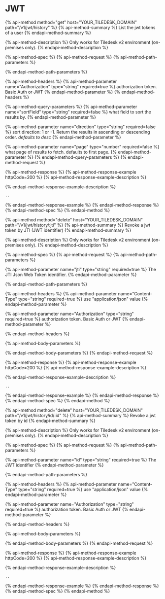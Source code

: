 # JWT

{% api-method method="get" host="YOUR_TILEDESK_DOMAIN" path="/v1/jwt/history" %}
{% api-method-summary %}
List the jwt tokens of a user
{% endapi-method-summary %}

{% api-method-description %}
Only works for Tiledesk v2 environment (on-premises only).
{% endapi-method-description %}


{% api-method-spec %}
{% api-method-request %}
{% api-method-path-parameters %}

{% endapi-method-path-parameters %}

{% api-method-headers %}
{% api-method-parameter name="Authorization" type="string" required=true %}
authorization token. Basic Auth or JWT
{% endapi-method-parameter %}
{% endapi-method-headers %}

{% api-method-query-parameters %}
{% api-method-parameter name="sortField" type="string" required=false %}
what field to sort the results by.
{% endapi-method-parameter %}

{% api-method-parameter name="direction" type="string" required=false %}
sort direction: 1 or -1. Return the results in ascending or descending order. _defaults to desc_
{% endapi-method-parameter %}

{% api-method-parameter name="page" type="number" required=false %}
what page of results to fetch. defaults to first page.
{% endapi-method-parameter %}
{% endapi-method-query-parameters %}
{% endapi-method-request %}

{% api-method-response %}
{% api-method-response-example httpCode=200 %}
{% api-method-response-example-description %}

{% endapi-method-response-example-description %}

```text
..
```
{% endapi-method-response-example %}
{% endapi-method-response %}
{% endapi-method-spec %}
{% endapi-method %}



{% api-method method="delete" host="YOUR_TILEDESK_DOMAIN" path="/v1/jwt/history/:jti" %}
{% api-method-summary %}
Revoke a jwt token by JTI (JWT identifier)
{% endapi-method-summary %}

{% api-method-description %}
Only works for Tiledesk v2 environment (on-premises only).
{% endapi-method-description %}

{% api-method-spec %}
{% api-method-request %}
{% api-method-path-parameters %}

{% api-method-parameter name="jti" type="string" required=true %}
The JTI Json Web Token identifier.
{% endapi-method-parameter %}

{% endapi-method-path-parameters %}


{% api-method-headers %}
{% api-method-parameter name="Content-Type" type="string" required=true %}
use "application/json" value
{% endapi-method-parameter %}

{% api-method-parameter name="Authorization" type="string" required=true %}
authorization token. Basic Auth or JWT
{% endapi-method-parameter %}

{% endapi-method-headers %}

{% api-method-body-parameters %}

{% endapi-method-body-parameters %}
{% endapi-method-request %}

{% api-method-response %}
{% api-method-response-example httpCode=200 %}
{% api-method-response-example-description %}

{% endapi-method-response-example-description %}

```text
..
```
{% endapi-method-response-example %}
{% endapi-method-response %}
{% endapi-method-spec %}
{% endapi-method %}




{% api-method method="delete" host="YOUR_TILEDESK_DOMAIN" path="/v1/jwt/history/id/:id" %}
{% api-method-summary %}
Revoke a jwt token by id 
{% endapi-method-summary %}

{% api-method-description %}
Only works for Tiledesk v2 environment (on-premises only).
{% endapi-method-description %}

{% api-method-spec %}
{% api-method-request %}
{% api-method-path-parameters %}

{% api-method-parameter name="id" type="string" required=true %}
The JWT identifier
{% endapi-method-parameter %}

{% endapi-method-path-parameters %}


{% api-method-headers %}
{% api-method-parameter name="Content-Type" type="string" required=true %}
use "application/json" value
{% endapi-method-parameter %}

{% api-method-parameter name="Authorization" type="string" required=true %}
authorization token. Basic Auth or JWT
{% endapi-method-parameter %}


{% endapi-method-headers %}

{% api-method-body-parameters %}

{% endapi-method-body-parameters %}
{% endapi-method-request %}

{% api-method-response %}
{% api-method-response-example httpCode=200 %}
{% api-method-response-example-description %}

{% endapi-method-response-example-description %}

```text
..
```
{% endapi-method-response-example %}
{% endapi-method-response %}
{% endapi-method-spec %}
{% endapi-method %}
